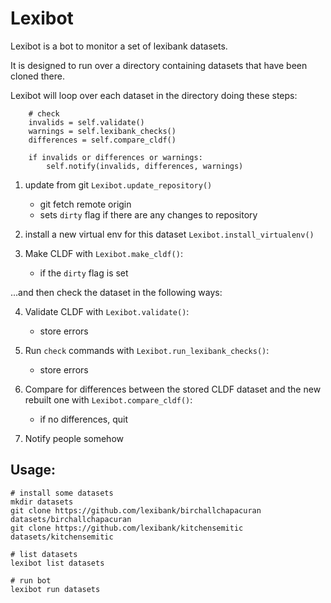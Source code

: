 # Lexibot

Lexibot is a bot to monitor a set of lexibank datasets. 

It is designed to run over a directory containing datasets that have been cloned there.

Lexibot will loop over each dataset in the directory doing these steps:

        # check
        invalids = self.validate()
        warnings = self.lexibank_checks()
        differences = self.compare_cldf()
        
        if invalids or differences or warnings:
            self.notify(invalids, differences, warnings)



1. update from git `Lexibot.update_repository()`
    - git fetch remote origin
    - sets `dirty` flag if there are any changes to repository

2. install a new virtual env for this dataset `Lexibot.install_virtualenv()`

3. Make CLDF with `Lexibot.make_cldf()`:
    - if the `dirty` flag is set

...and then check the dataset in the following ways:

4. Validate CLDF with `Lexibot.validate()`:
    - store errors

5. Run `check` commands with `Lexibot.run_lexibank_checks()`:
    - store errors

6. Compare for differences between the stored CLDF dataset and the new rebuilt one with `Lexibot.compare_cldf()`:
    - if no differences, quit
    
7. Notify people somehow


## Usage:


```shell
# install some datasets
mkdir datasets
git clone https://github.com/lexibank/birchallchapacuran datasets/birchallchapacuran
git clone https://github.com/lexibank/kitchensemitic datasets/kitchensemitic

# list datasets
lexibot list datasets

# run bot
lexibot run datasets
```
